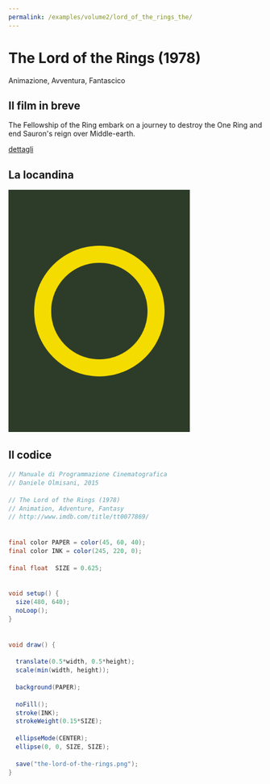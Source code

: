 ```yaml
---
permalink: /examples/volume2/lord_of_the_rings_the/
---
```

# The Lord of the Rings (1978)

Animazione, Avventura, Fantascico

## Il film in breve
The Fellowship of the Ring embark on a journey to destroy the One Ring and end Sauron's reign over Middle-earth.

[dettagli](https://www.imdb.com/title/tt0077869/)

## La locandina
<img src="the-lord-of-the-rings.png"  width="360px" title="The Lord of the Rings">


## Il codice
```java
// Manuale di Programmazione Cinematografica
// Daniele Olmisani, 2015

// The Lord of the Rings (1978)
// Animation, Adventure, Fantasy 
// http://www.imdb.com/title/tt0077869/


final color PAPER = color(45, 60, 40);
final color INK = color(245, 220, 0);

final float  SIZE = 0.625;


void setup() {
  size(480, 640);
  noLoop();
}


void draw() {
  
  translate(0.5*width, 0.5*height);
  scale(min(width, height));
 
  background(PAPER);
  
  noFill();
  stroke(INK);
  strokeWeight(0.15*SIZE);
  
  ellipseMode(CENTER);
  ellipse(0, 0, SIZE, SIZE);
  
  save("the-lord-of-the-rings.png");
}
```
